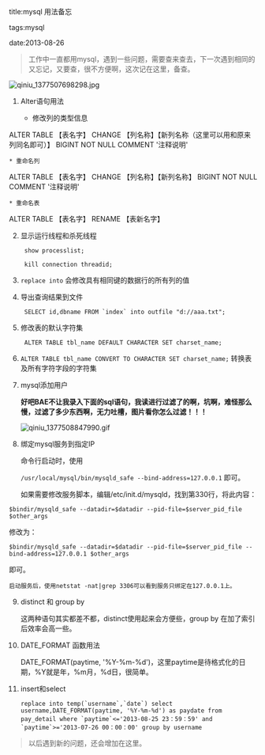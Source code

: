title:mysql 用法备忘

tags:mysql

date:2013-08-26

> 工作中一直都用mysql，遇到一些问题，需要查来查去，下一次遇到相同的又忘记，又要查，很不方便啊，这次记在这里，备查。

![qiniu_1377507698298.jpg](http://vaga-static.qiniudn.com/qiniu_1377507698298.jpg "mysql")

1. Alter语句用法   
    * 修改列的类型信息   
ALTER TABLE 【表名字】 CHANGE 【列名称】【新列名称（这里可以用和原来列同名即可）】 BIGINT NOT NULL  COMMENT '注释说明'
    * 重命名列   
ALTER TABLE 【表名字】 CHANGE 【列名称】【新列名称】 BIGINT NOT NULL  COMMENT '注释说明'
    * 重命名表   
ALTER TABLE 【表名字】 RENAME 【表新名字】


2. 显示运行线程和杀死线程   
   
        show processlist;
        kill connection threadid;


3. `replace into` 会修改具有相同键的数据行的所有列的值


4. 导出查询结果到文件   

        SELECT id,dbname FROM `index` into outfile "d://aaa.txt";


5. 修改表的默认字符集
 
        ALTER TABLE tbl_name DEFAULT CHARACTER SET charset_name; 


6. `ALTER TABLE tbl_name CONVERT TO CHARACTER SET charset_name;` 转换表及所有字符字段的字符集


7. mysql添加用户   
   **好吧BAE不让我录入下面的sql语句，我读进行过滤了的啊，坑啊，难怪那么慢，过滤了多少东西啊，无力吐槽，图片看你怎么过滤！！！**
   ![qiniu_1377508847990.gif](http://vaga-static.qiniudn.com/qiniu_1377508847990.gif "mysql")


8.  绑定mysql服务到指定IP
    命令行启动时，使用   
    `/usr/local/mysql/bin/mysqld_safe --bind-address=127.0.0.1` 即可。  
    如果需要修改服务脚本，编辑/etc/init.d/mysqld，找到第330行，将此内容：
`$bindir/mysqld_safe --datadir=$datadir --pid-file=$server_pid_file $other_args`   
修改为：   
`$bindir/mysqld_safe --datadir=$datadir --pid-file=$server_pid_file --bind-address=127.0.0.1 $other_args`
即可。  
    启动服务后，使用netstat -nat|grep 3306可以看到服务只绑定在127.0.0.1上。


9. distinct 和 group by    
   这两种语句其实都差不都，distinct使用起来会方便些，group by 在加了索引后效率会高一些。


10. DATE_FORMAT 函数用法   
    DATE_FORMAT(paytime, '%Y-%m-%d')，这里paytime是待格式化的日期，%Y就是年，%m月，%d日，很简单。


11. insert和select

        replace into temp(`username`,`date`) select username,DATE_FORMAT(paytime, '%Y-%m-%d') as paydate from pay_detail where `paytime`<='2013-08-25 23：59：59' and `paytime`>='2013-07-26 00：00：00' group by username


> 以后遇到新的问题，还会增加在这里。